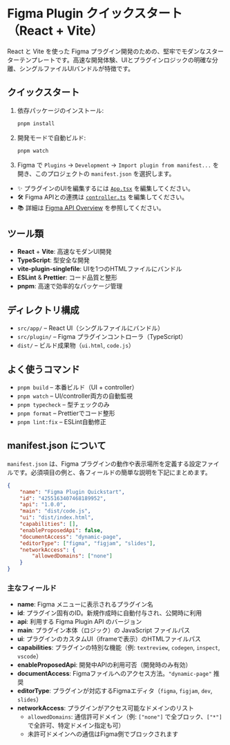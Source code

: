 # Figma Plugin クイックスタート（React + Vite）

React と Vite を使った Figma プラグイン開発のための、堅牢でモダンなスターターテンプレートです。高速な開発体験、UIとプラグインロジックの明確な分離、シングルファイルUIバンドルが特徴です。

## クイックスタート

1. 依存パッケージのインストール:
    ```sh
    pnpm install
    ```
2. 開発モードで自動ビルド:
    ```sh
    pnpm watch
    ```
3. Figma で `Plugins` → `Development` → `Import plugin from manifest...` を開き、このプロジェクトの `manifest.json` を選択します。

- ✨ プラグインのUIを編集するには [`App.tsx`](./src/app/components/App.tsx) を編集してください。
- 🛠️ Figma APIとの連携は [`controller.ts`](./src/plugin/controller.ts) を編集してください。
- 📚 詳細は [Figma API Overview](https://www.figma.com/plugin-docs/api/api-overview/) を参照してください。

## ツール類

- **React** + **Vite**: 高速なモダンUI開発
- **TypeScript**: 型安全な開発
- **vite-plugin-singlefile**: UIを1つのHTMLファイルにバンドル
- **ESLint** & **Prettier**: コード品質と整形
- **pnpm**: 高速で効率的なパッケージ管理

## ディレクトリ構成

- `src/app/` – React UI（シングルファイルにバンドル）
- `src/plugin/` – Figma プラグインコントローラ（TypeScript）
- `dist/` – ビルド成果物（`ui.html`, `code.js`）

## よく使うコマンド

- `pnpm build` – 本番ビルド（UI + controller）
- `pnpm watch` – UI/controller両方の自動監視
- `pnpm typecheck` – 型チェックのみ
- `pnpm format` – Prettierでコード整形
- `pnpm lint:fix` – ESLint自動修正

## manifest.json について

`manifest.json` は、Figma プラグインの動作や表示場所を定義する設定ファイルです。必須項目の例と、各フィールドの簡単な説明を下記にまとめます。

```json
{
    "name": "Figma Plugin Quickstart",
    "id": "4255163407468189952",
    "api": "1.0.0",
    "main": "dist/code.js",
    "ui": "dist/index.html",
    "capabilities": [],
    "enableProposedApi": false,
    "documentAccess": "dynamic-page",
    "editorType": ["figma", "figjam", "slides"],
    "networkAccess": {
        "allowedDomains": ["none"]
    }
}
```

### 主なフィールド

- **name**: Figma メニューに表示されるプラグイン名
- **id**: プラグイン固有のID。新規作成時に自動付与され、公開時に利用
- **api**: 利用する Figma Plugin API のバージョン
- **main**: プラグイン本体（ロジック）の JavaScript ファイルパス
- **ui**: プラグインのカスタムUI（iframeで表示）のHTMLファイルパス
- **capabilities**: プラグインの特別な機能（例: `textreview`, `codegen`, `inspect`, `vscode`）
- **enableProposedApi**: 開発中APIの利用可否（開発時のみ有効）
- **documentAccess**: Figmaファイルへのアクセス方法。`"dynamic-page"` 推奨
- **editorType**: プラグインが対応するFigmaエディタ（`figma`, `figjam`, `dev`, `slides`）
- **networkAccess**: プラグインがアクセス可能なドメインのリスト
    - `allowedDomains`: 通信許可ドメイン（例: `["none"]` で全ブロック、`["*"]` で全許可、特定ドメイン指定も可）
    - 未許可ドメインへの通信はFigma側でブロックされます
